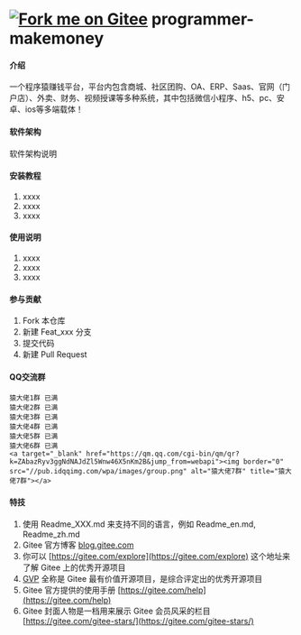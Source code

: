 # <a href='https://gitee.com/hongyanli_admin/programmer-makemoney'><img src='https://gitee.com/hongyanli_admin/programmer-makemoney/widgets/widget_5.svg' alt='Fork me on Gitee'></img></a>     programmer-makemoney  

#### 介绍 
一个程序猿赚钱平台，平台内包含商城、社区团购、OA、ERP、Saas、官网（门户店）、外卖、财务、视频授课等多种系统，其中包括微信小程序、h5、pc、安卓、ios等多端载体！
    

#### 软件架构
软件架构说明


#### 安装教程

1.  xxxx
2.  xxxx
3.  xxxx

#### 使用说明

1.  xxxx
2.  xxxx
3.  xxxx

#### 参与贡献

1.  Fork 本仓库
2.  新建 Feat_xxx 分支
3.  提交代码
4.  新建 Pull Request

#### QQ交流群
    猿大佬1群 已满
    猿大佬2群 已满
    猿大佬3群 已满
    猿大佬4群 已满
    猿大佬5群 已满
    猿大佬6群 已满
    <a target="_blank" href="https://qm.qq.com/cgi-bin/qm/qr?k=ZAbazRyv3ggNdNAJdZl5Wnw46X5nKm2B&jump_from=webapi"><img border="0" src="//pub.idqqimg.com/wpa/images/group.png" alt="猿大佬7群" title="猿大佬7群"></a>

#### 特技

1.  使用 Readme\_XXX.md 来支持不同的语言，例如 Readme\_en.md, Readme\_zh.md
2.  Gitee 官方博客 [blog.gitee.com](https://blog.gitee.com)
3.  你可以 [https://gitee.com/explore](https://gitee.com/explore) 这个地址来了解 Gitee 上的优秀开源项目
4.  [GVP](https://gitee.com/gvp) 全称是 Gitee 最有价值开源项目，是综合评定出的优秀开源项目
5.  Gitee 官方提供的使用手册 [https://gitee.com/help](https://gitee.com/help)
6.  Gitee 封面人物是一档用来展示 Gitee 会员风采的栏目 [https://gitee.com/gitee-stars/](https://gitee.com/gitee-stars/)
